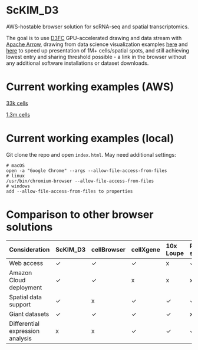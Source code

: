 # ScKIM_D3

AWS-hostable browser solution for scRNA-seq and spatial transcriptomics.

The goal is to use [D3FC](https://github.com/d3fc/d3fc) GPU-accelerated drawing and data stream with [Apache Arrow](https://arrow.apache.org/), drawing from data science visualization examples [here](https://github.com/ColinEberhardt/d3fc-webgl-hathi-explorer) and [here](https://github.com/chrisprice/d3fc-webgl-hathi-explorer) to speed up presentation of 1M+ cells/spatial spots, and still achieving lowest entry and sharing threshold possible - a link in the browser without any additional software installations or dataset downloads.

# Current working examples (AWS)

[33k cells](https://rfd3test.s3.us-west-2.amazonaws.com/v2/index.html)

[1.3m cells](https://rfd3test.s3.us-west-2.amazonaws.com/v3/index.html)

# Current working examples (local)

Git clone the repo and open `index.html`. May need additional settings:
```
# macOS
open -a "Google Chrome" --args --allow-file-access-from-files
# linux 
/usr/bin/chromium-browser --allow-file-access-from-files
# windows
add --allow-file-access-from-files to properties
```

# Comparison to other browser solutions

| Consideration | ScKIM_D3 | cellBrowser | cellXgene | 10x Loupe | R shiny solutions |
|:--------|:--------|:--------|:--------|:--------|:--------|
| Web access | ✓ | ✓ | ✓ | x | ✓ |
| Amazon Cloud deployment | ✓ | ✓ | x | x | x |
| Spatial data support | ✓ | x | ✓ | ✓ | ✓ |
| Giant datasets | ✓ | ✓ | ✓ | ✓ | x |
| Differential expression analysis | x | x | ✓ | ✓ | ✓ |

